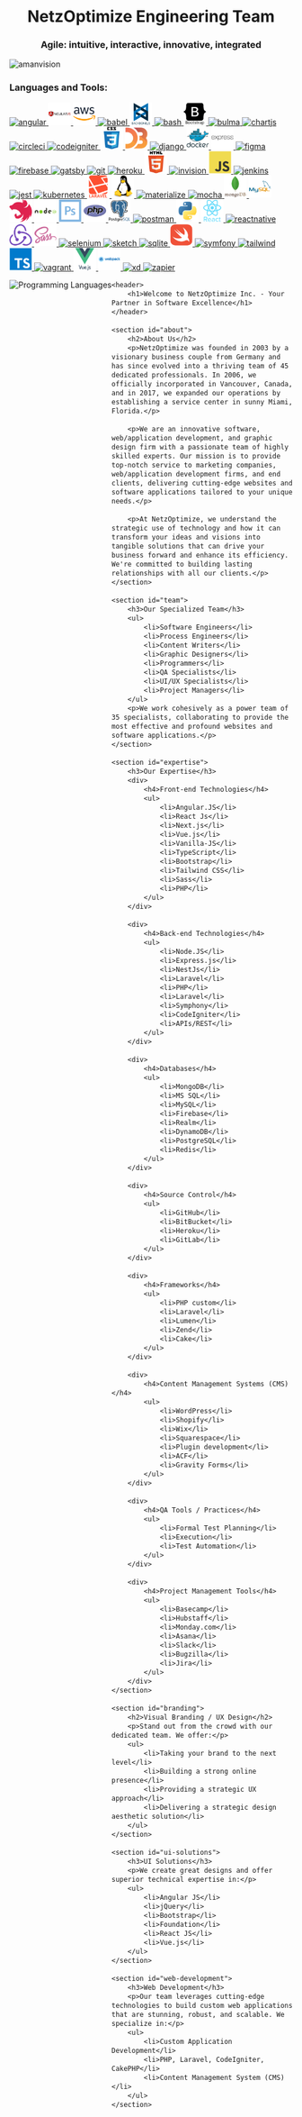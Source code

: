 <h1 align="center">NetzOptimize Engineering Team</h1>
<h3 align="center">Agile: intuitive, interactive, innovative, integrated</h3>

<p align="left"> <img src="https://komarev.com/ghpvc/?username=amanvision&label=Profile%20views&color=0e75b6&style=flat" alt="amanvision" /> </p>



<h3 align="left">Languages and Tools:</h3>
<p align="left"> <a href="https://angular.io" target="_blank" rel="noreferrer"> <img src="https://angular.io/assets/images/logos/angular/angular.svg" alt="angular" width="40" height="40"/> </a> <a href="https://angular.io" target="_blank" rel="noreferrer"> <img src="https://raw.githubusercontent.com/devicons/devicon/master/icons/angularjs/angularjs-original-wordmark.svg" alt="angularjs" width="40" height="40"/> </a> <a href="https://aws.amazon.com" target="_blank" rel="noreferrer"> <img src="https://raw.githubusercontent.com/devicons/devicon/master/icons/amazonwebservices/amazonwebservices-original-wordmark.svg" alt="aws" width="40" height="40"/> </a> <a href="https://babeljs.io/" target="_blank" rel="noreferrer"> <img src="https://www.vectorlogo.zone/logos/babeljs/babeljs-icon.svg" alt="babel" width="40" height="40"/> </a> <a href="https://backbonejs.org" target="_blank" rel="noreferrer"> <img src="https://raw.githubusercontent.com/devicons/devicon/master/icons/backbonejs/backbonejs-original-wordmark.svg" alt="backbonejs" width="40" height="40"/> </a> <a href="https://www.gnu.org/software/bash/" target="_blank" rel="noreferrer"> <img src="https://www.vectorlogo.zone/logos/gnu_bash/gnu_bash-icon.svg" alt="bash" width="40" height="40"/> </a> <a href="https://getbootstrap.com" target="_blank" rel="noreferrer"> <img src="https://raw.githubusercontent.com/devicons/devicon/master/icons/bootstrap/bootstrap-plain-wordmark.svg" alt="bootstrap" width="40" height="40"/> </a> <a href="https://bulma.io/" target="_blank" rel="noreferrer"> <img src="https://raw.githubusercontent.com/gilbarbara/logos/804dc257b59e144eaca5bc6ffd16949752c6f789/logos/bulma.svg" alt="bulma" width="40" height="40"/> </a> <a href="https://www.chartjs.org" target="_blank" rel="noreferrer"> <img src="https://www.chartjs.org/media/logo-title.svg" alt="chartjs" width="40" height="40"/> </a> <a href="https://circleci.com" target="_blank" rel="noreferrer"> <img src="https://www.vectorlogo.zone/logos/circleci/circleci-icon.svg" alt="circleci" width="40" height="40"/> </a> <a href="https://codeigniter.com" target="_blank" rel="noreferrer"> <img src="https://cdn.worldvectorlogo.com/logos/codeigniter.svg" alt="codeigniter" width="40" height="40"/> </a> <a href="https://www.w3schools.com/css/" target="_blank" rel="noreferrer"> <img src="https://raw.githubusercontent.com/devicons/devicon/master/icons/css3/css3-original-wordmark.svg" alt="css3" width="40" height="40"/> </a> <a href="https://d3js.org/" target="_blank" rel="noreferrer"> <img src="https://raw.githubusercontent.com/devicons/devicon/master/icons/d3js/d3js-original.svg" alt="d3js" width="40" height="40"/> </a> <a href="https://www.djangoproject.com/" target="_blank" rel="noreferrer"> <img src="https://cdn.worldvectorlogo.com/logos/django.svg" alt="django" width="40" height="40"/> </a> <a href="https://www.docker.com/" target="_blank" rel="noreferrer"> <img src="https://raw.githubusercontent.com/devicons/devicon/master/icons/docker/docker-original-wordmark.svg" alt="docker" width="40" height="40"/> </a> <a href="https://expressjs.com" target="_blank" rel="noreferrer"> <img src="https://raw.githubusercontent.com/devicons/devicon/master/icons/express/express-original-wordmark.svg" alt="express" width="40" height="40"/> </a> <a href="https://www.figma.com/" target="_blank" rel="noreferrer"> <img src="https://www.vectorlogo.zone/logos/figma/figma-icon.svg" alt="figma" width="40" height="40"/> </a> <a href="https://firebase.google.com/" target="_blank" rel="noreferrer"> <img src="https://www.vectorlogo.zone/logos/firebase/firebase-icon.svg" alt="firebase" width="40" height="40"/> </a> <a href="https://www.gatsbyjs.com/" target="_blank" rel="noreferrer"> <img src="https://www.vectorlogo.zone/logos/gatsbyjs/gatsbyjs-icon.svg" alt="gatsby" width="40" height="40"/> </a> <a href="https://git-scm.com/" target="_blank" rel="noreferrer"> <img src="https://www.vectorlogo.zone/logos/git-scm/git-scm-icon.svg" alt="git" width="40" height="40"/> </a> <a href="https://heroku.com" target="_blank" rel="noreferrer"> <img src="https://www.vectorlogo.zone/logos/heroku/heroku-icon.svg" alt="heroku" width="40" height="40"/> </a> <a href="https://www.w3.org/html/" target="_blank" rel="noreferrer"> <img src="https://raw.githubusercontent.com/devicons/devicon/master/icons/html5/html5-original-wordmark.svg" alt="html5" width="40" height="40"/> </a> <a href="https://www.invisionapp.com/" target="_blank" rel="noreferrer"> <img src="https://www.vectorlogo.zone/logos/invisionapp/invisionapp-icon.svg" alt="invision" width="40" height="40"/> </a> <a href="https://developer.mozilla.org/en-US/docs/Web/JavaScript" target="_blank" rel="noreferrer"> <img src="https://raw.githubusercontent.com/devicons/devicon/master/icons/javascript/javascript-original.svg" alt="javascript" width="40" height="40"/> </a> <a href="https://www.jenkins.io" target="_blank" rel="noreferrer"> <img src="https://www.vectorlogo.zone/logos/jenkins/jenkins-icon.svg" alt="jenkins" width="40" height="40"/> </a> <a href="https://jestjs.io" target="_blank" rel="noreferrer"> <img src="https://www.vectorlogo.zone/logos/jestjsio/jestjsio-icon.svg" alt="jest" width="40" height="40"/> </a> <a href="https://kubernetes.io" target="_blank" rel="noreferrer"> <img src="https://www.vectorlogo.zone/logos/kubernetes/kubernetes-icon.svg" alt="kubernetes" width="40" height="40"/> </a> <a href="https://laravel.com/" target="_blank" rel="noreferrer"> <img src="https://raw.githubusercontent.com/devicons/devicon/master/icons/laravel/laravel-plain-wordmark.svg" alt="laravel" width="40" height="40"/> </a> <a href="https://www.linux.org/" target="_blank" rel="noreferrer"> <img src="https://raw.githubusercontent.com/devicons/devicon/master/icons/linux/linux-original.svg" alt="linux" width="40" height="40"/> </a> <a href="https://materializecss.com/" target="_blank" rel="noreferrer"> <img src="https://raw.githubusercontent.com/prplx/svg-logos/5585531d45d294869c4eaab4d7cf2e9c167710a9/svg/materialize.svg" alt="materialize" width="40" height="40"/> </a> <a href="https://mochajs.org" target="_blank" rel="noreferrer"> <img src="https://www.vectorlogo.zone/logos/mochajs/mochajs-icon.svg" alt="mocha" width="40" height="40"/> </a> <a href="https://www.mongodb.com/" target="_blank" rel="noreferrer"> <img src="https://raw.githubusercontent.com/devicons/devicon/master/icons/mongodb/mongodb-original-wordmark.svg" alt="mongodb" width="40" height="40"/> </a> <a href="https://www.mysql.com/" target="_blank" rel="noreferrer"> <img src="https://raw.githubusercontent.com/devicons/devicon/master/icons/mysql/mysql-original-wordmark.svg" alt="mysql" width="40" height="40"/> </a> <a href="https://nestjs.com/" target="_blank" rel="noreferrer"> <img src="https://raw.githubusercontent.com/devicons/devicon/master/icons/nestjs/nestjs-plain.svg" alt="nestjs" width="40" height="40"/> </a> <a href="https://nodejs.org" target="_blank" rel="noreferrer"> <img src="https://raw.githubusercontent.com/devicons/devicon/master/icons/nodejs/nodejs-original-wordmark.svg" alt="nodejs" width="40" height="40"/> </a> <a href="https://www.photoshop.com/en" target="_blank" rel="noreferrer"> <img src="https://raw.githubusercontent.com/devicons/devicon/master/icons/photoshop/photoshop-line.svg" alt="photoshop" width="40" height="40"/> </a> <a href="https://www.php.net" target="_blank" rel="noreferrer"> <img src="https://raw.githubusercontent.com/devicons/devicon/master/icons/php/php-original.svg" alt="php" width="40" height="40"/> </a> <a href="https://www.postgresql.org" target="_blank" rel="noreferrer"> <img src="https://raw.githubusercontent.com/devicons/devicon/master/icons/postgresql/postgresql-original-wordmark.svg" alt="postgresql" width="40" height="40"/> </a> <a href="https://postman.com" target="_blank" rel="noreferrer"> <img src="https://www.vectorlogo.zone/logos/getpostman/getpostman-icon.svg" alt="postman" width="40" height="40"/> </a> <a href="https://www.python.org" target="_blank" rel="noreferrer"> <img src="https://raw.githubusercontent.com/devicons/devicon/master/icons/python/python-original.svg" alt="python" width="40" height="40"/> </a> <a href="https://reactjs.org/" target="_blank" rel="noreferrer"> <img src="https://raw.githubusercontent.com/devicons/devicon/master/icons/react/react-original-wordmark.svg" alt="react" width="40" height="40"/> </a> <a href="https://reactnative.dev/" target="_blank" rel="noreferrer"> <img src="https://reactnative.dev/img/header_logo.svg" alt="reactnative" width="40" height="40"/> </a> <a href="https://redux.js.org" target="_blank" rel="noreferrer"> <img src="https://raw.githubusercontent.com/devicons/devicon/master/icons/redux/redux-original.svg" alt="redux" width="40" height="40"/> </a> <a href="https://sass-lang.com" target="_blank" rel="noreferrer"> <img src="https://raw.githubusercontent.com/devicons/devicon/master/icons/sass/sass-original.svg" alt="sass" width="40" height="40"/> </a> <a href="https://www.selenium.dev" target="_blank" rel="noreferrer"> <img src="https://raw.githubusercontent.com/detain/svg-logos/780f25886640cef088af994181646db2f6b1a3f8/svg/selenium-logo.svg" alt="selenium" width="40" height="40"/> </a> <a href="https://www.sketch.com/" target="_blank" rel="noreferrer"> <img src="https://www.vectorlogo.zone/logos/sketchapp/sketchapp-icon.svg" alt="sketch" width="40" height="40"/> </a> <a href="https://www.sqlite.org/" target="_blank" rel="noreferrer"> <img src="https://www.vectorlogo.zone/logos/sqlite/sqlite-icon.svg" alt="sqlite" width="40" height="40"/> </a> <a href="https://developer.apple.com/swift/" target="_blank" rel="noreferrer"> <img src="https://raw.githubusercontent.com/devicons/devicon/master/icons/swift/swift-original.svg" alt="swift" width="40" height="40"/> </a> <a href="https://symfony.com" target="_blank" rel="noreferrer"> <img src="https://symfony.com/logos/symfony_black_03.svg" alt="symfony" width="40" height="40"/> </a> <a href="https://tailwindcss.com/" target="_blank" rel="noreferrer"> <img src="https://www.vectorlogo.zone/logos/tailwindcss/tailwindcss-icon.svg" alt="tailwind" width="40" height="40"/> </a> <a href="https://www.typescriptlang.org/" target="_blank" rel="noreferrer"> <img src="https://raw.githubusercontent.com/devicons/devicon/master/icons/typescript/typescript-original.svg" alt="typescript" width="40" height="40"/> </a> <a href="https://www.vagrantup.com/" target="_blank" rel="noreferrer"> <img src="https://www.vectorlogo.zone/logos/vagrantup/vagrantup-icon.svg" alt="vagrant" width="40" height="40"/> </a> <a href="https://vuejs.org/" target="_blank" rel="noreferrer"> <img src="https://raw.githubusercontent.com/devicons/devicon/master/icons/vuejs/vuejs-original-wordmark.svg" alt="vuejs" width="40" height="40"/> </a> <a href="https://webpack.js.org" target="_blank" rel="noreferrer"> <img src="https://raw.githubusercontent.com/devicons/devicon/d00d0969292a6569d45b06d3f350f463a0107b0d/icons/webpack/webpack-original-wordmark.svg" alt="webpack" width="40" height="40"/> </a> <a href="https://www.adobe.com/products/xd.html" target="_blank" rel="noreferrer"> <img src="https://cdn.worldvectorlogo.com/logos/adobe-xd.svg" alt="xd" width="40" height="40"/> </a> <a href="https://zapier.com" target="_blank" rel="noreferrer"> <img src="https://www.vectorlogo.zone/logos/zapier/zapier-icon.svg" alt="zapier" width="40" height="40"/> </a> </p>


<p><img align="left" src="https://netzoptimize.us/scripts/github_lang_profile.png" alt="Programming Languages" /></p>


    <header>
        <h1>Welcome to NetzOptimize Inc. - Your Partner in Software Excellence</h1>
    </header>

    <section id="about">
        <h2>About Us</h2>
        <p>NetzOptimize was founded in 2003 by a visionary business couple from Germany and has since evolved into a thriving team of 45 dedicated professionals. In 2006, we officially incorporated in Vancouver, Canada, and in 2017, we expanded our operations by establishing a service center in sunny Miami, Florida.</p>

        <p>We are an innovative software, web/application development, and graphic design firm with a passionate team of highly skilled experts. Our mission is to provide top-notch service to marketing companies, web/application development firms, and end clients, delivering cutting-edge websites and software applications tailored to your unique needs.</p>

        <p>At NetzOptimize, we understand the strategic use of technology and how it can transform your ideas and visions into tangible solutions that can drive your business forward and enhance its efficiency. We're committed to building lasting relationships with all our clients.</p>
    </section>

    <section id="team">
        <h3>Our Specialized Team</h3>
        <ul>
            <li>Software Engineers</li>
            <li>Process Engineers</li>
            <li>Content Writers</li>
            <li>Graphic Designers</li>
            <li>Programmers</li>
            <li>QA Specialists</li>
            <li>UI/UX Specialists</li>
            <li>Project Managers</li>
        </ul>
        <p>We work cohesively as a power team of 35 specialists, collaborating to provide the most effective and profound websites and software applications.</p>
    </section>

    <section id="expertise">
        <h3>Our Expertise</h3>
        <div>
            <h4>Front-end Technologies</h4>
            <ul>
                <li>Angular.JS</li>
                <li>React Js</li>
                <li>Next.js</li>
                <li>Vue.js</li>
                <li>Vanilla-JS</li>
                <li>TypeScript</li>
                <li>Bootstrap</li>
                <li>Tailwind CSS</li>
                <li>Sass</li>
                <li>PHP</li>
            </ul>
        </div>

        <div>
            <h4>Back-end Technologies</h4>
            <ul>
                <li>Node.JS</li>
                <li>Express.js</li>
                <li>NestJs</li>
                <li>Laravel</li>
                <li>PHP</li>
                <li>Laravel</li>
                <li>Symphony</li>
                <li>CodeIgniter</li>
                <li>APIs/REST</li>
            </ul>
        </div>

        <div>
            <h4>Databases</h4>
            <ul>
                <li>MongoDB</li>
                <li>MS SQL</li>
                <li>MySQL</li>
                <li>Firebase</li>
                <li>Realm</li>
                <li>DynamoDB</li>
                <li>PostgreSQL</li>
                <li>Redis</li>
            </ul>
        </div>

        <div>
            <h4>Source Control</h4>
            <ul>
                <li>GitHub</li>
                <li>BitBucket</li>
                <li>Heroku</li>
                <li>GitLab</li>
            </ul>
        </div>

        <div>
            <h4>Frameworks</h4>
            <ul>
                <li>PHP custom</li>
                <li>Laravel</li>
                <li>Lumen</li>
                <li>Zend</li>
                <li>Cake</li>
            </ul>
        </div>

        <div>
            <h4>Content Management Systems (CMS)</h4>
            <ul>
                <li>WordPress</li>
                <li>Shopify</li>
                <li>Wix</li>
                <li>Squarespace</li>
                <li>Plugin development</li>
                <li>ACF</li>
                <li>Gravity Forms</li>
            </ul>
        </div>

        <div>
            <h4>QA Tools / Practices</h4>
            <ul>
                <li>Formal Test Planning</li>
                <li>Execution</li>
                <li>Test Automation</li>
            </ul>
        </div>

        <div>
            <h4>Project Management Tools</h4>
            <ul>
                <li>Basecamp</li>
                <li>Hubstaff</li>
                <li>Monday.com</li>
                <li>Asana</li>
                <li>Slack</li>
                <li>Bugzilla</li>
                <li>Jira</li>
            </ul>
        </div>
    </section>

    <section id="branding">
        <h2>Visual Branding / UX Design</h2>
        <p>Stand out from the crowd with our dedicated team. We offer:</p>
        <ul>
            <li>Taking your brand to the next level</li>
            <li>Building a strong online presence</li>
            <li>Providing a strategic UX approach</li>
            <li>Delivering a strategic design aesthetic solution</li>
        </ul>
    </section>

    <section id="ui-solutions">
        <h3>UI Solutions</h3>
        <p>We create great designs and offer superior technical expertise in:</p>
        <ul>
            <li>Angular JS</li>
            <li>jQuery</li>
            <li>Bootstrap</li>
            <li>Foundation</li>
            <li>React JS</li>
            <li>Vue.js</li>
        </ul>
    </section>

    <section id="web-development">
        <h3>Web Development</h3>
        <p>Our team leverages cutting-edge technologies to build custom web applications that are stunning, robust, and scalable. We specialize in:</p>
        <ul>
            <li>Custom Application Development</li>
            <li>PHP, Laravel, CodeIgniter, CakePHP</li>
            <li>Content Management System (CMS)</li>
        </ul>
    </section>

